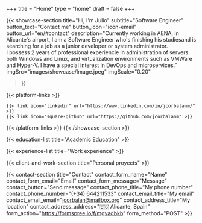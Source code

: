 +++
title =  "Home"
type = "home"
draft = false
+++

{{< showcase-section
    title="Hi, I'm Julio"
    subtitle="Software Engineer"
    button_text="Contact me"
    button_icon="icon-email"
    button_url="en/#contact"
    description="Currently working in AENA, in Alicante's airport, I am a Software Engineer who's finishing his studiesand is searching for a job as a junior developer or system administrator. <br/> I possess 2 years of professional experiencie in administration of servers both Windows and Linux, and virtualization environments such as VMWare and Hyper-V. I have a special interest in DevOps and microservices."
    imgSrc="images/showcase/Image.jpeg"
    imgScale="0.20"
 >}}

{{< platform-links >}}
<!--
    {{< link icon="square-facebook" url="https://facebook.com/yourpage" >}}
    {{< link icon="square-twitter" url="https://twitter.com/yourpage" >}}
-->
    {{< link icon="linkedin" url="https://www.linkedin.com/in/jcorbalanm/" >}}
    {{< link icon="square-github" url="https://github.com/jcorbalanm" >}}
<!--
    {{< link icon="x-twitter" url="https://twitter.com/zetxek" >}}
    {{< link icon="dribbble" url="#" >}}
    {{< link icon="behance" url="#" >}}
    {{< link icon="youtube" url="#" >}}
    {{< link icon="instagram" url="https://www.instagram.com/zetxek/" >}}
    {{< link icon="square-facebook" url="https://www.facebook.com/zetxek/" >}}
    {{< link icon="codepen" url="#" >}}
    {{< link icon="yelp" url="https://www.yelp.com/" >}}
    {{< link icon="bluesky" url="https://www.bluesky.com/" >}}
    {{< link icon="threads" url="https://www.threads.net/" >}}
    {{< link icon="face-smile" url="https://www.adrianmoreno.info/" >}}
    {{< link icon="user" url="https://jcorbalan.com/" >}}
    {{< link icon="quote-left" url="https://www.adrianmoreno.info/" >}}
    {{< link icon="cloud-arrow-down" url="https://www.adrianmoreno.info/" >}}
    {{< link icon="square-xing" url="https://www.adrianmoreno.info/" >}}
-->
{{< /platform-links >}}
{{< /showcase-section >}}

<!--
{{< about-section
    title="Sobre mí"
    content="Usando <code>sintaxis HTML</code>"
    imgSrc="images/about/montaña.jpeg"
    imgScale="1"
 >}}
 -->

{{< education-list
    title="Academic Education" >}}

<!--
{{< experience-section
    title="Mi experiencia laboral"
    intro_title="Introducción"
    intro_description="Over 17 years of experience working in all kind of project sizes and teams. I have architected & developed digital products to help businesses and improve people's lives, solving complex problems with simple solutions.<br>Puedes usar HTML, con formato en <strong>negrita</strong>, o listas <ul><li>uno</li><li>dos</li></ul>"
    button1_url="https://linkedin.com/in/jcorbalanm"
    button1_text="LinkedIn"
    button1_icon="icon-linkedin"
    button2_url="/files/cv_adrian_moreno_english.pdf"
    button2_text="Descargar CV"
>}}
-->

{{< experience-list 
    title="Work experience" >}}

<!--
    button3_text="All experience"
    button3_url="/es/experience"
-->

{{< client-and-work-section
    title="Personal proyects" >}} 

<!--
{{< testimonial-section
    title="Lo que dicen de mí" >}}
-->

{{< contact-section
    title="Contact" 
    contact_form_name="Name"
    contact_form_email="Email"
    contact_form_message="Message"
    contact_button="Send message"
    contact_phone_title="My phone number"
    contact_phone_number="<a href='tel:+34 644211533'>(+34) 644211533</a>"
    contact_email_title="My email"
    contact_email_email="jcorbalan@mailbox.org"
    contact_address_title="My location"
    contact_address_address="🇪🇸 Alicante, Spain"
    form_action="https://formspree.io/f/mgvadbkb"
    form_method="POST"
     >}}

<!--
{{< newsletter-section 
    newsletter_title="Mantente actualizado"
    newsletter_placeholder="Introduce tu correo"
    newsletter_button="Suscribirse"
    newsletter_success_message="¡Gracias por suscribirte!"
    newsletter_error_message="Algo salió mal, por favor inténtalo de nuevo."
    newsletter_note="Respetamos tu privacidad y no compartiremos tus datos."
    form_action="/"
    form_method="POST"
>}}
-->